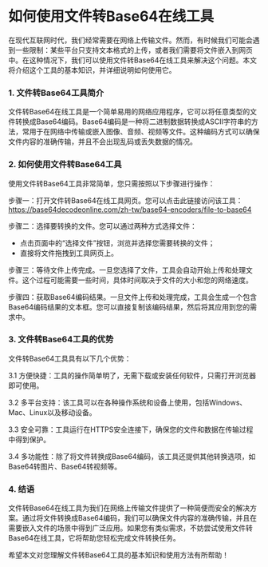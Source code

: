 如何使用文件转Base64在线工具
=================

在现代互联网时代，我们经常需要在网络上传输文件。然而，有时候我们可能会遇到一些限制：某些平台只支持文本格式的上传，或者我们需要将文件嵌入到网页中。在这种情况下，我们可以使用文件转Base64在线工具来解决这个问题。本文将介绍这个工具的基本知识，并详细说明如何使用它。

### 1. 文件转Base64工具简介

文件转Base64在线工具是一个简单易用的网络应用程序，它可以将任意类型的文件转换成Base64编码。Base64编码是一种将二进制数据转换成ASCII字符串的方法，常用于在网络中传输或嵌入图像、音频、视频等文件。这种编码方式可以确保文件内容的准确传输，并且不会出现乱码或丢失数据的情况。

### 2. 如何使用文件转Base64工具

使用文件转Base64工具非常简单，您只需按照以下步骤进行操作：

步骤一：打开文件转Base64在线工具网页。您可以点击此链接访问该工具：<https://base64decodeonline.com/zh-tw/base64-encoders/file-to-base64>

步骤二：选择要转换的文件。您可以通过两种方式选择文件：

- 点击页面中的“选择文件”按钮，浏览并选择您需要转换的文件；
- 直接将文件拖拽到工具网页上。

步骤三：等待文件上传完成。一旦您选择了文件，工具会自动开始上传和处理文件。这个过程可能需要一些时间，具体时间取决于文件的大小和您的网络速度。

步骤四：获取Base64编码结果。一旦文件上传和处理完成，工具会生成一个包含Base64编码结果的文本框。您可以直接复制该编码结果，然后将其应用到您的需求中。

### 3. 文件转Base64工具的优势

文件转Base64工具具有以下几个优势：

3.1 方便快捷：工具的操作简单明了，无需下载或安装任何软件，只需打开浏览器即可使用。

3.2 多平台支持：该工具可以在各种操作系统和设备上使用，包括Windows、Mac、Linux以及移动设备。

3.3 安全可靠：工具运行在HTTPS安全连接下，确保您的文件和数据在传输过程中得到保护。

3.4 多功能性：除了将文件转换成Base64编码，该工具还提供其他转换选项，如Base64转图片、Base64转视频等。

### 4. 结语

文件转Base64在线工具为我们在网络上传输文件提供了一种简便而安全的解决方案。通过将文件转换成Base64编码，我们可以确保文件内容的准确传输，并且在需要嵌入文件的场景中得到广泛应用。如果您有类似需求，不妨尝试使用文件转Base64在线工具，它将帮助您轻松完成文件转换任务。

希望本文对您理解文件转Base64工具的基本知识和使用方法有所帮助！